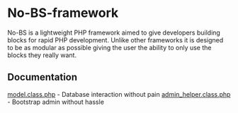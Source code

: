 No-BS-framework
===============

No-BS is a lightweight PHP framework aimed to give developers building blocks for rapid PHP development. Unlike other frameworks it is designed to be as modular as possible giving the user the ability to only use the blocks they really want.

Documentation
-------------

[model.class.php](https://github.com/skimhub/no-bs-framework/wiki/model.class.php) - Database interaction without pain
[admin_helper.class.php](https://github.com/skimhub/no-bs-framework/wiki/admin_helper.class.php) - Bootstrap admin without hassle


